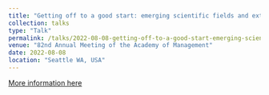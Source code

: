 ```yaml
---
title: "Getting off to a good start: emerging scientific fields and external financing"
collection: talks
type: "Talk"
permalink: /talks/2022-08-08-getting-off-to-a-good-start-emerging-scientific-fields-external-financing
venue: "82nd Annual Meeting of the Academy of Management"
date: 2022-08-08
location: "Seattle WA, USA"
---
```


[More information here](https://journals.aom.org/doi/10.5465/AMBPP.2022.10710abstract)

